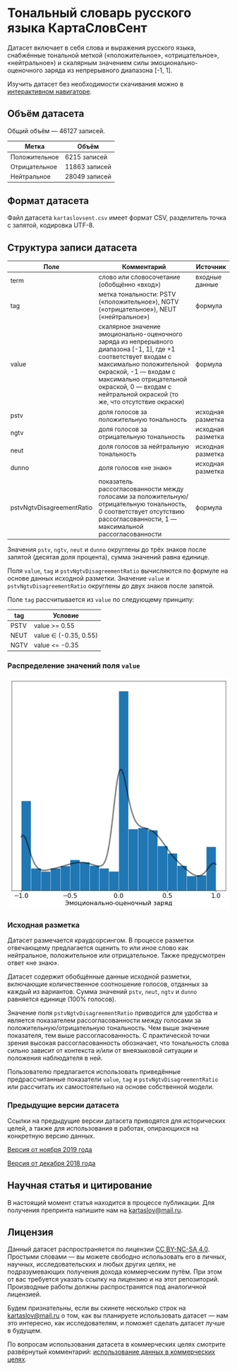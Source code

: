 # Тональный словарь русского языка КартаСловСент

Датасет включает в себя слова и выражения русского языка, снабжённые тональной меткой («положительное», «отрицательное», «нейтральное») и скалярным значением силы эмоционально-оценочного заряда из непрерывного диапазона [-1, 1].

Изучить датасет без необходимости скачивания можно в [интерактивном навигаторе]. 

## Объём датасета

Общий объём — 46127 записей.

| Метка  | Объём |
| ------------- | ------------- |
| Положительное | 6215 записей |
| Отрицательное | 11863 записей |
| Нейтральное | 28049 записей |

## Формат датасета
Файл датасета `kartaslovsent.csv` имеет формат CSV, разделитель точка с запятой, кодировка UTF-8.

## Структура записи датасета

| Поле  | Комментарий | Источник
| ------------- | ------------- | ------------- |
| term  | слово или словосочетание (обобщённо «вход»)  | входные данные
| tag | метка тональности: PSTV («положительное»), NGTV («отрицательное»), NEUT («нейтральное»)  | формула
| value | скалярное значение эмоционально-оценочного заряда из непрерывного диапазона [-1, 1], где +1 соответствует входам с максимально положительной окраской, -1 — входам с максимально отрицательной окраской, 0 — входам с нейтральной окраской (то же, что отсутствие окраски)    | формула
| pstv | доля голосов за положительную тональность  | исходная разметка
| ngtv | доля голосов за отрицательную тональность  | исходная разметка
| neut | доля голосов за нейтральную тональность  | исходная разметка
| dunno | доля голосов «не знаю»  | исходная разметка
| pstvNgtvDisagreementRatio | показатель рассогласованности между голосами за положительную/отрицательную тональность, 0 соответствует отсутствию рассогласованности, 1 — максимальной рассогласованности | формула

Значения `pstv`, `ngtv`, `neut` и `dunno` округлены до трёх знаков после запятой (десятая доля процента), сумма значений равна единице.

Поля `value`, `tag` и `pstvNgtvDisagreementRatio` вычисляются по формуле на основе данных исходной разметки. Значение `value` и `pstvNgtvDisagreementRatio` округлены до двух знаков после запятой.   

Поле `tag` рассчитывается из `value` по следующему принципу:

| tag  | Условие |
| ------------- | ------------- |
| PSTV | value >= 0.55  |
| NEUT | value ∈ (-0.35, 0.55)  |
| NGTV | value <= -0.35  |

### Распределение значений поля `value`

![Распределение value](readme/value_distribution.png)

### Исходная разметка
Датасет размечается краудсорсингом. В процессе разметки отвечающему предлагается оценить то или иное слово как нейтральное, положительное или отрицательное. Также предусмотрен ответ «не знаю».
 
 Датасет содержит обобщённые данные исходной разметки, включающие количественное соотношение голосов, отданных за каждый из вариантов. Сумма значений `pstv`, `neut`, `ngtv` и `dunno` равняется единице (100% голосов).
 
 Значение поля `pstvNgtvDisagreementRatio` приводится для удобства и является показателем рассогласованности между голосами за положительную/отрицательную тональность. Чем выше значение показателя, тем выше рассогласованность. С практической точки зрения высокая рассогласованность обозначает, что тональность слова сильно зависит от контекста и/или от внеязыковой ситуации и положения наблюдателя в ней.
 
 Пользователю предлагается использовать приведённые предрассчитанные показатели `value`, `tag` и `pstvNgtvDisagreementRatio` или рассчитать их самостоятельно на основе собственной модели.

### Предыдущие версии датасета

Ссылки на предыдущие версии датасета приводятся для исторических целей, а также для использования в работах, опирающихся на конкретную версию данных.

[Версия от ноября 2019 года]

[Версия от декабря 2018 года]

## Научная статья и цитирование

В настоящий момент статья находится в процессе публикации. Для получения препринта напишите нам на kartaslov@mail.ru.

## Лицензия

Данный датасет распространяется по лицензии [CC BY-NC-SA 4.0]. Простыми словами — вы можете свободно использовать его в личных, научных, исследовательских и любых других целях, не подразумевающих получения дохода коммерческим путём. При этом от вас требуется указать ссылку на лицензию и на этот репозиторий. Производные работы должны распространятся под аналогичной лицензией.

Будем признательны, если вы скинете несколько строк на kartaslov@mail.ru о том, как вы планируете использовать датасет — нам это интересно, как исследователям, и поможет сделать датасет лучше в будущем.

По вопросам использования датасета в коммерческих целях смотрите развёрнутый комментарий: [использование данных в коммерческих целях].

[использование данных в коммерческих целях]: <../../readme/commercial_use.md>
[CC BY-NC-SA 4.0]: https://creativecommons.org/licenses/by-nc-sa/4.0/
[Версия от декабря 2018 года]: <../emo_dict_history/v1_2018_dec>
[Версия от ноября 2019 года]: <../emo_dict_history/v2_2019_nov>
[интерактивном навигаторе]: https://research.kartaslov.ru/%D1%82%D0%BE%D0%BD%D0%B0%D0%BB%D1%8C%D0%BD%D1%8B%D0%B9-%D1%81%D0%BB%D0%BE%D0%B2%D0%B0%D1%80%D1%8C